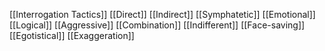 [[Interrogation Tactics]]
[[Direct]]
[[Indirect]]
[[Symphatetic]]
[[Emotional]]
[[Logical]]
[[Aggressive]]
[[Combination]]
[[Indifferent]]
[[Face-saving]]
[[Egotistical]]
[[Exaggeration]]

